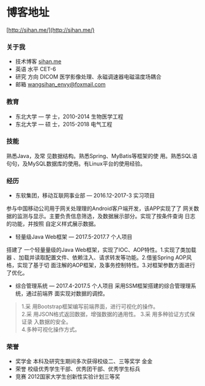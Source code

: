 # 博客地址
[http://sihan.me/](http://sihan.me/)


### 关于我			
* 技术博客 [sihan.me](http://sihan.me/)		
* 英语 水平 CET-6			
* 研究 方向 DICOM	医学影像处理、永磁调速器电磁温度场耦合
* 邮箱 [wangsihan_envy@foxmail.com](wangsihan_envy@foxmail.com)


### 教育

* 东北大学 — 学 士，2010-2014  生物医学工程
* 东北大学 — 硕 士，2015-2018 电气工程

### 技能

熟悉Java，及常 见数据结构。熟悉Spring、MyBatis等框架的使 用。熟悉SQL语句句，及MySQL数据库的使用。有Linux平台的使用经验。

### 经历

* 东软集团，移动互联网事业部 — 2016.12-2017-3	实习项目

参与中国移动公司用于网关处理理的Android客户端开发，该APP实现了了 网关数据的监测与显示。主要负责信息筛选，及数据展示部分。实现了按条件查询 日志的功能，并按照 自定义样式展示数据。

* 轻量级Java Web框架 — 2017.5-2017.7	个人项目

搭建了 一个轻量量级的Java Web框架，实现了IOC、AOP特性。1.实现了类加载器 、加载并读取配置文件、依赖注入、请求转发等功能。2.借鉴Spring AOP风格，实现了基于切 面注解的AOP框架，及事务控制特性。3.对框架参数方面进行了优化。

* 综合管理系统 — 2017.4-2017.5	个人项目
采用SSM框架搭建的综合管理理系统，通过前端界 面实现对数据的调控。

> 1.采 用Bootstrap框架编写前端界面，进行可视化的操作。	
> 2.采 用JSON格式返回数据，增强数据的通用性。	
> 3.采 用多种验证方式保证录 入数据的安全。	
> 4.多种可视化操作方式。	

### 荣誉	

* 奖学金	本科及研究生期间多次获得校级二、三等奖学 金金
* 荣誉	校级优秀学生干部、优秀团干部、优秀学生标兵
* 竞赛 2012国家大学生创新性实验计划三等奖	


